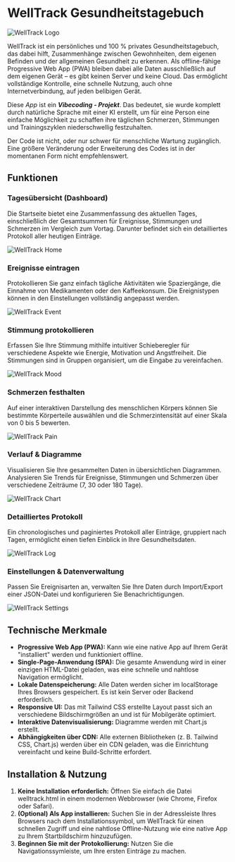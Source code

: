 # **WellTrack Gesundheitstagebuch**
![WellTrack Logo](icon-192.png)

WellTrack ist ein persönliches und 100 % privates Gesundheitstagebuch, das dabei hilft, Zusammenhänge zwischen Gewohnheiten, dem eigenen Befinden und der allgemeinen Gesundheit zu erkennen. Als offline-fähige Progressive Web App (PWA) bleiben dabei alle Daten ausschließlich auf dem eigenen Gerät – es gibt keinen Server und keine Cloud. Das ermöglicht vollständige Kontrolle, eine schnelle Nutzung, auch ohne Internetverbindung, auf jeden belibigen Gerät.

Diese *App* ist ein ***Vibecoding - Projekt***. Das bedeutet, sie wurde komplett durch natürliche Sprache mit einer KI erstellt, um für eine Person eine einfache Möglichkeit zu schaffen ihre täglichen Schmerzen, Stimmungen und Trainingszyklen niederschwellig festzuhalten.

Der Code ist nicht, oder nur schwer für menschliche Wartung zugänglich. Eine größere Veränderung oder Erweiterung des Codes ist in der momentanen Form nicht empfehlenswert.

## **Funktionen**

### **Tagesübersicht (Dashboard)**

Die Startseite bietet eine Zusammenfassung des aktuellen Tages, einschließlich der Gesamtsummen für Ereignisse, Stimmungen und Schmerzen im Vergleich zum Vortag. Darunter befindet sich ein detailliertes Protokoll aller heutigen Einträge.

![WellTrack Home](screenshots/welltrack-home.png)

### **Ereignisse eintragen**

Protokollieren Sie ganz einfach tägliche Aktivitäten wie Spaziergänge, die Einnahme von Medikamenten oder den Kaffeekonsum. Die Ereignistypen können in den Einstellungen vollständig angepasst werden.

![WellTrack Event](screenshots/welltrack-event-entry.png)

### **Stimmung protokollieren**

Erfassen Sie Ihre Stimmung mithilfe intuitiver Schieberegler für verschiedene Aspekte wie Energie, Motivation und Angstfreiheit. Die Stimmungen sind in Gruppen organisiert, um die Eingabe zu vereinfachen.

![WellTrack Mood](screenshots/welltrack-mood-entry.png)

### **Schmerzen festhalten**

Auf einer interaktiven Darstellung des menschlichen Körpers können Sie bestimmte Körperteile auswählen und die Schmerzintensität auf einer Skala von 0 bis 5 bewerten.

![WellTrack Pain](screenshots/welltrack-pain-entry.png)

### **Verlauf & Diagramme**

Visualisieren Sie Ihre gesammelten Daten in übersichtlichen Diagrammen. Analysieren Sie Trends für Ereignisse, Stimmungen und Schmerzen über verschiedene Zeiträume (7, 30 oder 180 Tage).

![WellTrack Chart](screenshots/welltrack-chart.png)

### **Detailliertes Protokoll**

Ein chronologisches und paginiertes Protokoll aller Einträge, gruppiert nach Tagen, ermöglicht einen tiefen Einblick in Ihre Gesundheitsdaten.

![WellTrack Log](screenshots/welltrack-log.png)

### **Einstellungen & Datenverwaltung**

Passen Sie Ereignisarten an, verwalten Sie Ihre Daten durch Import/Export einer JSON-Datei und konfigurieren Sie Benachrichtigungen.

![WellTrack Settings](screenshots/welltrack-settings.png)

## **Technische Merkmale**

* **Progressive Web App (PWA):** Kann wie eine native App auf Ihrem Gerät "installiert" werden und funktioniert offline.
* **Single-Page-Anwendung (SPA):** Die gesamte Anwendung wird in einer einzigen HTML-Datei geladen, was eine schnelle und nahtlose Navigation ermöglicht.
* **Lokale Datenspeicherung:** Alle Daten werden sicher im localStorage Ihres Browsers gespeichert. Es ist kein Server oder Backend erforderlich.
* **Responsive UI:** Das mit Tailwind CSS erstellte Layout passt sich an verschiedene Bildschirmgrößen an und ist für Mobilgeräte optimiert.
* **Interaktive Datenvisualisierung:** Diagramme werden mit Chart.js erstellt.
* **Abhängigkeiten über CDN:** Alle externen Bibliotheken (z. B. Tailwind CSS, Chart.js) werden über ein CDN geladen, was die Einrichtung vereinfacht und keine Build-Schritte erfordert.

## **Installation & Nutzung**

1. **Keine Installation erforderlich:** Öffnen Sie einfach die Datei welltrack.html in einem modernen Webbrowser (wie Chrome, Firefox oder Safari).
2. **(Optional) Als App installieren:** Suchen Sie in der Adressleiste Ihres Browsers nach dem Installationssymbol, um WellTrack für einen schnellen Zugriff und eine nahtlose Offline-Nutzung wie eine native App zu Ihrem Startbildschirm hinzuzufügen.
3. **Beginnen Sie mit der Protokollierung:** Nutzen Sie die Navigationssymleiste, um Ihre ersten Einträge zu machen.
